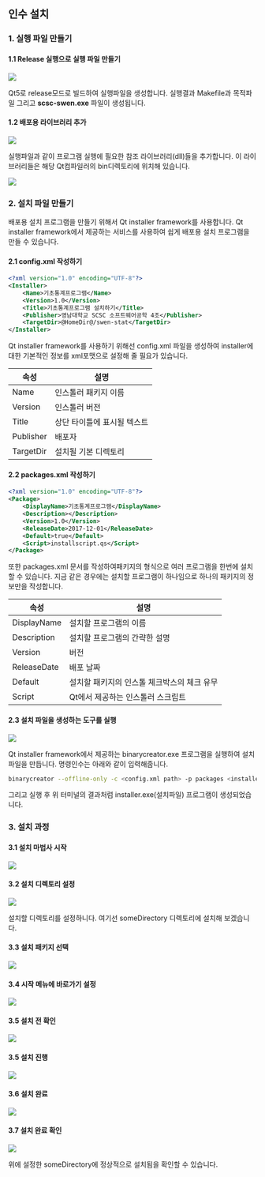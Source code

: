 ## 인수 설치

### 1. 실행 파일 만들기

#### 1.1 Release 실행으로 실행 파일 만들기

![](./resources/stat-release-tree.png)

Qt5로 release모드로 빌드하여 실행파일을 생성합니다. 실행결과 Makefile과 목적파일 그리고 **scsc-swen.exe** 파일이 생성됩니다.

#### 1.2 배포용 라이브러리 추가

![](./resources/stat-directory.png)

실행파일과 같이 프로그램 실행에 필요한 참조 라이브러리(dll)들을 추가합니다. 이 라이브러리들은 해당 Qt컴파일러의 bin디렉토리에 위치해 있습니다.

![](./resources/Qt_Deployment_Structure_Windows.png)

### 2. 설치 파일 만들기

배포용 설치 프로그램을 만들기 위해서 Qt installer framework를 사용합니다. Qt installer framework에서 제공하는 서비스를 사용하여 쉽게 배포용 설치 프로그램을 만들 수 있습니다.

#### 2.1 config.xml 작성하기

```xml
<?xml version="1.0" encoding="UTF-8"?>
<Installer>
    <Name>기초통계프로그램</Name>
    <Version>1.0</Version>
    <Title>기초통계프로그램 설치하기</Title>
    <Publisher>영남대학교 SCSC 소프트웨어공학 4조</Publisher>
    <TargetDir>@HomeDir@/swen-stat</TargetDir>
</Installer>
```

Qt installer framework를 사용하기 위해선 config.xml 파일을 생성하여 installer에 대한 기본적인 정보를 xml포맷으로 설정해 줄 필요가 있습니다. 

| 속성        | 설명              |
| --------- | --------------- |
| Name      | 인스톨러 패키지 이름     |
| Version   | 인스톨러 버전         |
| Title     | 상단 타이틀에 표시될 텍스트 |
| Publisher | 배포자             |
| TargetDir | 설치될 기본 디렉토리     |

#### 2.2 packages.xml 작성하기

```xml
<?xml version="1.0" encoding="UTF-8"?>
<Package>
    <DisplayName>기초통계프로그램</DisplayName>
    <Description></Description>
    <Version>1.0</Version>
    <ReleaseDate>2017-12-01</ReleaseDate>
    <Default>true</Default>
    <Script>installscript.qs</Script>
</Package>
```

또한 packages.xml 문서를 작성하여패키지의 형식으로 여러 프로그램을 한번에 설치할 수 있습니다. 지금 같은 경우에는 설치할 프로그램이 하나임으로 하나의 패키지의 정보만을 작성합니다.

| 속성          | 설명                       |
| ----------- | ------------------------ |
| DisplayName | 설치할 프로그램의 이름             |
| Description | 설치할 프로그램의 간략한 설명         |
| Version     | 버전                       |
| ReleaseDate | 배포 날짜                    |
| Default     | 설치할 패키지의 인스톨 체크박스의 체크 유무 |
| Script      | Qt에서 제공하는 인스톨러 스크립트      |

#### 2.3 설치 파일을 생성하는 도구를 실행

![](./resources/stat-installer.png)

Qt installer framework에서 제공하는 binarycreator.exe 프로그램을 실행하여 설치파일을 만듭니다. 명령인수는 아래와 같이 입력해줍니다.

```bash
binarycreator --offline-only -c <config.xml path> -p packages <installer program name>
```

그리고 실행 후 위 터미널의 결과처럼 installer.exe(설치파일) 프로그램이 생성되었습니다.

### 3. 설치 과정

#### 3.1 설치 마법사 시작

![](./resources/install-step-(2).png)

#### 3.2 설치 디렉토리 설정

![](./resources/install-step-(3).png)

설치할 디렉토리를 설정하니다. 여기선 someDirectory 디렉토리에 설치해 보겠습니다.

#### 3.3 설치 패키지 선택

![](./resources/install-step-(4).png)

#### 3.4 시작 메뉴에 바로가기 설정

![](./resources/install-step-(5).png)

#### 3.5 설치 전 확인

![](./resources/install-step-(6).png)

#### 3.5 설치 진행

![](./resources/install-step-(7).png)

#### 3.6 설치 완료

![](./resources/install-step-(1).png)

#### 3.7 설치 완료 확인

![](./resources/stat-installed.png)

위에 설정한 someDirectory에 정상적으로 설치됨을 확인할 수 있습니다.